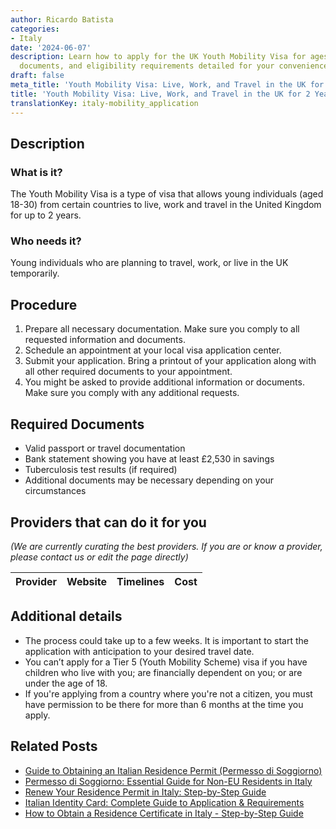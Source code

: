 ```yaml
---
author: Ricardo Batista
categories:
- Italy
date: '2024-06-07'
description: Learn how to apply for the UK Youth Mobility Visa for ages 18-30. Steps,
  documents, and eligibility requirements detailed for your convenience.
draft: false
meta_title: 'Youth Mobility Visa: Live, Work, and Travel in the UK for 2 Years'
title: 'Youth Mobility Visa: Live, Work, and Travel in the UK for 2 Years'
translationKey: italy-mobility_application
---
```


## Description
### What is it?
The Youth Mobility Visa is a type of visa that allows young individuals (aged 18-30) from certain countries to live, work and travel in the United Kingdom for up to 2 years.
### Who needs it?
Young individuals who are planning to travel, work, or live in the UK temporarily.

## Procedure
1. Prepare all necessary documentation. Make sure you comply to all requested information and documents.
2. Schedule an appointment at your local visa application center. 
3. Submit your application. Bring a printout of your application along with all other required documents to your appointment.
4. You might be asked to provide additional information or documents. Make sure you comply with any additional requests.

## Required Documents
- Valid passport or travel documentation
- Bank statement showing you have at least £2,530 in savings
- Tuberculosis test results (if required)
- Additional documents may be necessary depending on your circumstances

## Providers that can do it for you

_(We are currently curating the best providers. If you are or know a provider, please contact us or edit the page directly)_

| Provider        |     Website     |     Timelines    |       Cost      |
| :-------------: | :-------------: |  :-------------: | :-------------: |

## Additional details
- The process could take up to a few weeks. It is important to start the application with anticipation to your desired travel date.
- You can’t apply for a Tier 5 (Youth Mobility Scheme) visa if you have children who live with you; are financially dependent on you; or are under the age of 18.
- If you're applying from a country where you're not a citizen, you must have permission to be there for more than 6 months at the time you apply.


## Related Posts

- [Guide to Obtaining an Italian Residence Permit (Permesso di Soggiorno)](https://tramitit.com/guides/italy/residence_permit_application/)
- [Permesso di Soggiorno: Essential Guide for Non-EU Residents in Italy](https://tramitit.com/guides/italy/residence_card_request/)
- [Renew Your Residence Permit in Italy: Step-by-Step Guide](https://tramitit.com/guides/italy/residence_permit_renewal/)
- [Italian Identity Card: Complete Guide to Application & Requirements](https://tramitit.com/guides/italy/identity_card_request/)
- [How to Obtain a Residence Certificate in Italy - Step-by-Step Guide](https://tramitit.com/guides/italy/residence_certificate_request/)